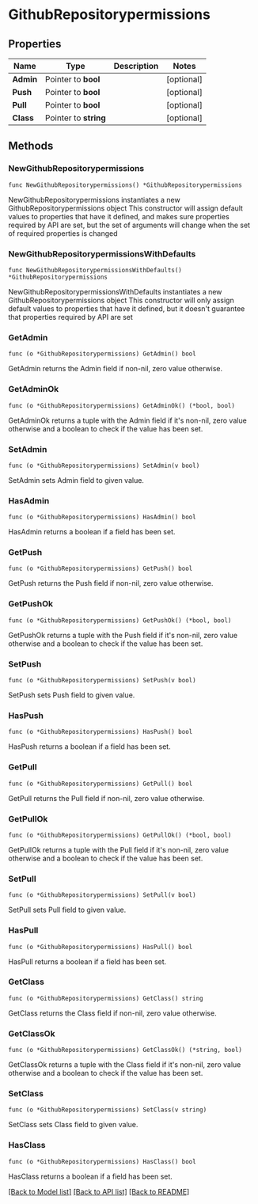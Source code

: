 # GithubRepositorypermissions

## Properties

Name | Type | Description | Notes
------------ | ------------- | ------------- | -------------
**Admin** | Pointer to **bool** |  | [optional] 
**Push** | Pointer to **bool** |  | [optional] 
**Pull** | Pointer to **bool** |  | [optional] 
**Class** | Pointer to **string** |  | [optional] 

## Methods

### NewGithubRepositorypermissions

`func NewGithubRepositorypermissions() *GithubRepositorypermissions`

NewGithubRepositorypermissions instantiates a new GithubRepositorypermissions object
This constructor will assign default values to properties that have it defined,
and makes sure properties required by API are set, but the set of arguments
will change when the set of required properties is changed

### NewGithubRepositorypermissionsWithDefaults

`func NewGithubRepositorypermissionsWithDefaults() *GithubRepositorypermissions`

NewGithubRepositorypermissionsWithDefaults instantiates a new GithubRepositorypermissions object
This constructor will only assign default values to properties that have it defined,
but it doesn't guarantee that properties required by API are set

### GetAdmin

`func (o *GithubRepositorypermissions) GetAdmin() bool`

GetAdmin returns the Admin field if non-nil, zero value otherwise.

### GetAdminOk

`func (o *GithubRepositorypermissions) GetAdminOk() (*bool, bool)`

GetAdminOk returns a tuple with the Admin field if it's non-nil, zero value otherwise
and a boolean to check if the value has been set.

### SetAdmin

`func (o *GithubRepositorypermissions) SetAdmin(v bool)`

SetAdmin sets Admin field to given value.

### HasAdmin

`func (o *GithubRepositorypermissions) HasAdmin() bool`

HasAdmin returns a boolean if a field has been set.

### GetPush

`func (o *GithubRepositorypermissions) GetPush() bool`

GetPush returns the Push field if non-nil, zero value otherwise.

### GetPushOk

`func (o *GithubRepositorypermissions) GetPushOk() (*bool, bool)`

GetPushOk returns a tuple with the Push field if it's non-nil, zero value otherwise
and a boolean to check if the value has been set.

### SetPush

`func (o *GithubRepositorypermissions) SetPush(v bool)`

SetPush sets Push field to given value.

### HasPush

`func (o *GithubRepositorypermissions) HasPush() bool`

HasPush returns a boolean if a field has been set.

### GetPull

`func (o *GithubRepositorypermissions) GetPull() bool`

GetPull returns the Pull field if non-nil, zero value otherwise.

### GetPullOk

`func (o *GithubRepositorypermissions) GetPullOk() (*bool, bool)`

GetPullOk returns a tuple with the Pull field if it's non-nil, zero value otherwise
and a boolean to check if the value has been set.

### SetPull

`func (o *GithubRepositorypermissions) SetPull(v bool)`

SetPull sets Pull field to given value.

### HasPull

`func (o *GithubRepositorypermissions) HasPull() bool`

HasPull returns a boolean if a field has been set.

### GetClass

`func (o *GithubRepositorypermissions) GetClass() string`

GetClass returns the Class field if non-nil, zero value otherwise.

### GetClassOk

`func (o *GithubRepositorypermissions) GetClassOk() (*string, bool)`

GetClassOk returns a tuple with the Class field if it's non-nil, zero value otherwise
and a boolean to check if the value has been set.

### SetClass

`func (o *GithubRepositorypermissions) SetClass(v string)`

SetClass sets Class field to given value.

### HasClass

`func (o *GithubRepositorypermissions) HasClass() bool`

HasClass returns a boolean if a field has been set.


[[Back to Model list]](../README.md#documentation-for-models) [[Back to API list]](../README.md#documentation-for-api-endpoints) [[Back to README]](../README.md)


